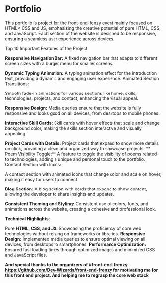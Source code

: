 # Portfolio
This portfolio is  project for the front-end-fenzy event mainly focused on HTML< CSS and JS, emphasizing the creative potential of pure HTML, CSS, and JavaScript. Each section of the website is designed to be responsive, ensuring a seamless user experience across devices.

Top 10 Important Features of the Project

**Responsive Navigation Bar:**
A fixed navigation bar that adapts to different screen sizes with a burger menu for smaller screens.

**Dynamic Typing Animation:**
A typing animation effect for the introduction text, providing a dynamic and engaging user experience.
Animated Section Transitions:

Smooth fade-in animations for various sections like home, skills, technologies, projects, and contact, enhancing the visual appeal.

**Responsive Design:**
Media queries ensure that the website is fully responsive and looks good on all devices, from desktops to mobile phones.

**Interactive Skill Cards:**
Skill cards with hover effects that scale and change background color, making the skills section interactive and visually appealing.

**Project Cards with Details:**
Project cards that expand to show more details on click, providing a clean and organized way to showcase projects.
**
Poem Visibility Toggle:**
A feature to toggle the visibility of poems related to technologies, adding a unique and personal touch to the portfolio.
Contact Section with Icons:

A contact section with animated icons that change color and scale on hover, making it easy for users to connect.

**Blog Section:**
A blog section with cards that expand to show content, allowing the developer to share insights and updates.

**Consistent Theming and Styling:**
Consistent use of colors, fonts, and animations across the website, creating a cohesive and professional look.

**Technical Highlights**:

Pure **HTML, CSS, and JS**: Showcasing the proficiency of core web technologies without relying on frameworks or libraries.
**Responsive Design:** Implemented media queries to ensure optimal viewing on all devices, from desktops to smartphones.
**Performance Optimization:** Ensured fast loading times through optimized images and minimized CSS and JavaScript files.

**And special thanks to the organizers of #front-end-frenzy https://github.com/Dev-Wizards/front-end-frenzy for motivating me for this front end project. And helping me to regrasp the core web stack**

